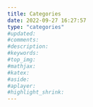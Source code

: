 ```yaml
---
title: Categories
date: 2022-09-27 16:27:57
type: "categories"
#updated:
#comments:
#description:
#keywords:
#top_img:
#mathjax:
#katex:
#aside:
#aplayer:
#highlight_shrink:
---
```

